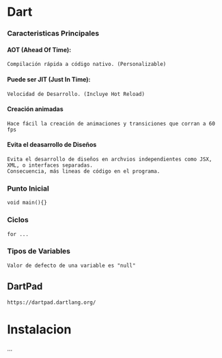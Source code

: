 # Dart

### Caracteristicas Principales

#### AOT (Ahead Of Time):
    Compilación rápida a código nativo. (Personalizable)

#### Puede ser JIT (Just In Time):
    Velocidad de Desarrollo. (Incluye Hot Reload)

#### Creación animadas 
    Hace fácil la creación de animaciones y transiciones que corran a 60 fps

#### Evita el deasarrollo de Diseños
    Evita el desarrollo de diseños en archvios independientes como JSX, XML, o interfaces separadas.
    Consecuencia, más lineas de código en el programa.

### Punto Inicial
    void main(){}

### Ciclos
    for ...

### Tipos de Variables
    Valor de defecto de una variable es "null"

## DartPad
    https://dartpad.dartlang.org/

    
# Instalacion
...